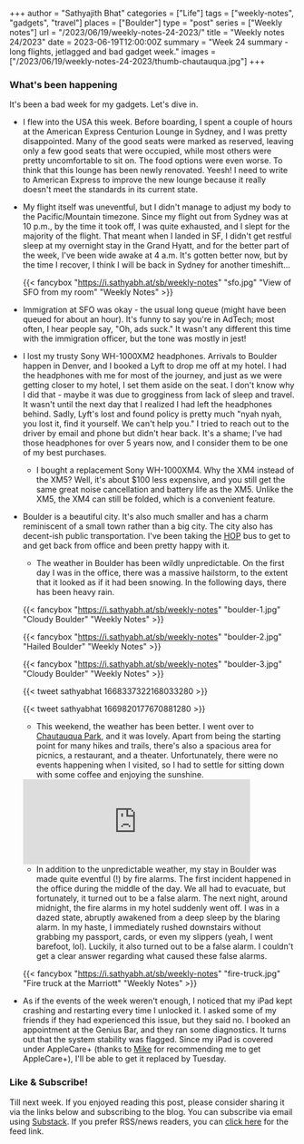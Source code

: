 +++
author = "Sathyajith Bhat"
categories = ["Life"]
tags = ["weekly-notes", "gadgets", "travel"]
places = ["Boulder"]
type = "post"
series = ["Weekly notes"]
url = "/2023/06/19/weekly-notes-24-2023/"
title = "Weekly notes 24/2023"
date = 2023-06-19T12:00:00Z
summary = "Week 24 summary - long flights, jetlagged and bad gadget week."
images = ["/2023/06/19/weekly-notes-24-2023/thumb-chautauqua.jpg"]
+++

### What's been happening

It's been a bad week for my gadgets. Let's dive in.

* I flew into the USA this week. Before boarding, I spent a couple of hours at the American Express Centurion Lounge in Sydney, and I was pretty disappointed. Many of the good seats were marked as reserved, leaving only a few good seats that were occupied, while most others were pretty uncomfortable to sit on. The food options were even worse. To think that this lounge has been newly renovated. Yeesh! I need to write to American Express to improve the new lounge because it really doesn't meet the standards in its current state.
* My flight itself was uneventful, but I didn't manage to adjust my body to the Pacific/Mountain timezone. Since my flight out from Sydney was at 10 p.m., by the time it took off, I was quite exhausted, and I slept for the majority of the flight. That meant when I landed in SF, I didn't get restful sleep at my overnight stay in the Grand Hyatt, and for the better part of the week, I've been wide awake at 4 a.m. It's gotten better now, but by the time I recover, I think I will be back in Sydney for another timeshift...

    {{< fancybox "https://i.sathyabh.at/sb/weekly-notes" "sfo.jpg" "View of SFO from my room" "Weekly Notes" >}}

* Immigration at SFO was okay - the usual long queue (might have been queued for about an hour). It's funny to say you're in AdTech; most often, I hear people say, "Oh, ads suck." It wasn't any different this time with the immigration officer, but the tone was mostly in jest!
* I lost my trusty Sony WH-1000XM2 headphones. Arrivals to Boulder happen in Denver, and I booked a Lyft to drop me off at my hotel. I had the headphones with me for most of the journey, and just as we were getting closer to my hotel, I set them aside on the seat. I don't know why I did that - maybe it was due to grogginess from lack of sleep and travel. It wasn't until the next day that I realized I had left the headphones behind. Sadly, Lyft's lost and found policy is pretty much "nyah nyah, you lost it, find it yourself. We can't help you." I tried to reach out to the driver by email and phone but didn't hear back. It's a shame; I've had those headphones for over 5 years now, and I consider them to be one of my best purchases. 
    * I bought a replacement Sony WH-1000XM4. Why the XM4 instead of the XM5? Well, it's about $100 less expensive, and you still get the same great noise cancellation and battery life as the XM5. Unlike the XM5, the XM4 can still be folded, which is a convenient feature.
* Boulder is a beautiful city. It's also much smaller and has a charm reminiscent of a small town rather than a big city. The city also has decent-ish public transportation. I've been taking the [HOP](https://bouldercolorado.gov/services/hop-bus) bus to get to and get back from office and been pretty happy with it. 
    * The weather in Boulder has been wildly unpredictable. On the first day I was in the office, there was a massive hailstorm, to the extent that it looked as if it had been snowing. In the following days, there has been heavy rain.

    {{< fancybox "https://i.sathyabh.at/sb/weekly-notes" "boulder-1.jpg" "Cloudy Boulder" "Weekly Notes" >}}

    {{< fancybox "https://i.sathyabh.at/sb/weekly-notes" "boulder-2.jpg" "Hailed Boulder" "Weekly Notes" >}}

    {{< fancybox "https://i.sathyabh.at/sb/weekly-notes" "boulder-3.jpg" "Cloudy Boulder" "Weekly Notes" >}}


    {{< tweet sathyabhat 1668337322168033280 >}}

    {{< tweet sathyabhat 1669820177670881280 >}}

    * This weekend, the weather has been better. I went over to [Chautauqua Park](https://pxl.mx/i/web/post/576138912770084981), and it was lovely. Apart from being the starting point for many hikes and trails, there's also a spacious area for picnics, a restaurant, and a theater. Unfortunately, there were no events happening when I visited, so I had to settle for sitting down with some coffee and enjoying the sunshine.

    <iframe title="Pixelfed Post Embed" src="https://pxl.mx/p/sathyabhat/576138912770084981/embed?caption=true&likes=false&layout=full" class="pixelfed__embed" style="max-width: 100%; border: 0" width="400" allowfullscreen="allowfullscreen"></iframe><script async defer src="https://pxl.mx/embed.js"></script>

    * In addition to the unpredictable weather, my stay in Boulder was made quite eventful (!) by fire alarms. The first incident happened in the office during the middle of the day. We all had to evacuate, but fortunately, it turned out to be a false alarm. The next night, around midnight, the fire alarms in my hotel suddenly went off. I was in a dazed state, abruptly awakened from a deep sleep by the blaring alarm. In my haste, I immediately rushed downstairs without grabbing my passport, cards, or even my slippers (yeah, I went barefoot, lol). Luckily, it also turned out to be a false alarm. I couldn't get a clear answer regarding what caused these false alarms.

    {{< fancybox "https://i.sathyabh.at/sb/weekly-notes" "fire-truck.jpg" "Fire truck at the Marriott" "Weekly Notes" >}}


* As if the events of the week weren't enough, I noticed that my iPad kept crashing and restarting every time I unlocked it. I asked some of my friends if they had experienced this issue, but they said no. I booked an appointment at the Genius Bar, and they ran some diagnostics. It turns out that the system stability was flagged. Since my iPad is covered under AppleCare+ (thanks to [Mike](https://failgunner.com/) for recommending me to get AppleCare+), I'll be able to get it replaced by Tuesday.

### Like & Subscribe!

Till next week. If you enjoyed reading this post, please consider sharing it via the links below and subscribing to the blog. You can subscribe via email using [Substack](https://sathyabhat.substack.com/). If you prefer RSS/news readers, you can [click here](https://sathyabh.at/index.xml) for the feed link.